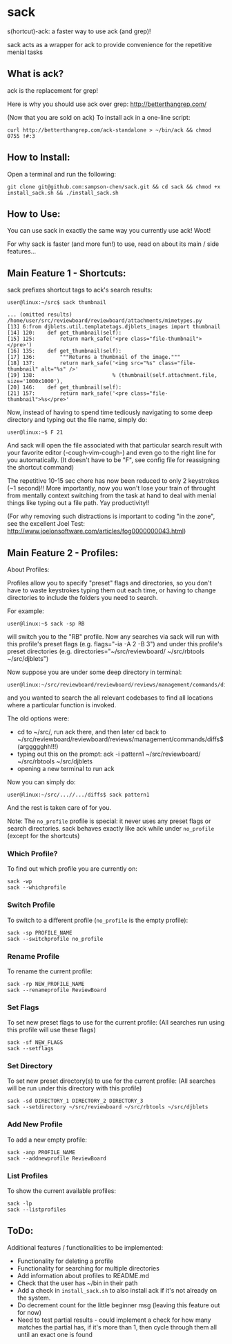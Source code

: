 sack
====

s(hortcut)-ack: a faster way to use ack (and grep)!

sack acts as a wrapper for ack to provide convenience for the repetitive menial tasks

## What is ack?

ack is the replacement for grep!

Here is why you should use ack over grep: http://betterthangrep.com/

(Now that you are sold on ack) To install ack in a one-line script:

    curl http://betterthangrep.com/ack-standalone > ~/bin/ack && chmod 0755 !#:3

## How to Install:

Open a terminal and run the following:

    git clone git@github.com:sampson-chen/sack.git && cd sack && chmod +x install_sack.sh && ./install_sack.sh

## How to Use:

You can use sack in exactly the same way you currently use ack! Woot!

For why sack is faster (and more fun!) to use, read on about its main / side features...

## Main Feature 1 - Shortcuts:

sack prefixes shortcut tags to ack's search results:

    user@linux:~/src$ sack thumbnail

    ... (omitted results)
    /home/user/src/reviewboard/reviewboard/attachments/mimetypes.py
    [13] 6:from djblets.util.templatetags.djblets_images import thumbnail
    [14] 120:    def get_thumbnail(self):
    [15] 125:        return mark_safe('<pre class="file-thumbnail"></pre>')
    [16] 135:    def get_thumbnail(self):
    [17] 136:        """Returns a thumbnail of the image."""
    [18] 137:        return mark_safe('<img src="%s" class="file-thumbnail" alt="%s" />'
    [19] 138:                         % (thumbnail(self.attachment.file, size='1000x1000'),
    [20] 146:    def get_thumbnail(self):
    [21] 157:        return mark_safe('<pre class="file-thumbnail">%s</pre>'

Now, instead of having to spend time tediously navigating to some deep directory and typing out the file name, simply do:

    user@linux:~$ F 21

And sack will open the file associated with that particular search result with your favorite editor (-cough-vim-cough-) and even go to the right line for you automatically. (It doesn't have to be "F", see config file for reassigning the shortcut command)

The repetitive 10-15 sec chore has now been reduced to only 2 keystrokes (~1 second)!! More importantly, now you won't lose your train of throught from mentally context switching from the task at hand to deal with menial things like typing out a file path. Yay productivity!!

(For why removing such distractions is important to coding "in the zone", see the excellent Joel Test: http://www.joelonsoftware.com/articles/fog0000000043.html)

## Main Feature 2 - Profiles:

About Profiles:

Profiles allow you to specify "preset" flags and directories, so you don't have to waste keystrokes typing them out each time, or having to change directories to include the folders you need to search.

For example:

    user@linux:~$ sack -sp RB

will switch you to the "RB" profile. Now any searches via sack will run with this profile's preset flags (e.g. flags="-ia -A 2 -B 3") and under this profile's preset directories (e.g. directories="~/src/reviewboard/ ~/src/rbtools ~/src/djblets")

Now suppose you are under some deep directory in terminal:

    user@linux:~/src/reviewboard/reviewboard/reviews/management/commands/diffs$

and you wanted to search the all relevant codebases to find all locations where a particular function is invoked.

 The old options were:

- cd to ~/src/, run ack there, and then later cd back to ~/src/reviewboard/reviewboard/reviews/management/commands/diffs$ (arggggghh!!!)
- typing out this on the prompt: ack -i pattern1 ~/src/reviewboard/ ~/src/rbtools ~/src/djblets
- opening a new terminal to run ack

Now you can simply do:

    user@linux:~/src/...//.../diffs$ sack pattern1

And the rest is taken care of for you.

Note: The `no_profile` profile is special: it never uses any preset flags or search directories. sack behaves exactly like ack while under `no_profile` (except for the shortcuts)

### Which Profile?

To find out which profile you are currently on:

    sack -wp
    sack --whichprofile
 
### Switch Profile

To switch to a different profile (`no_profile` is the empty profile):

    sack -sp PROFILE_NAME
    sack --switchprofile no_profile
 
### Rename Profile

To rename the current profile:

    sack -rp NEW_PROFILE_NAME
    sack --renameprofile ReviewBoard
 
### Set Flags

To set new preset flags to use for the current profile:
(All searches run using this profile will use these flags)

    sack -sf NEW_FLAGS
    sack --setflags
 
### Set Directory

To set new preset directory(s) to use for the current profile:
(All searches will be run under this directory with this profile)

    sack -sd DIRECTORY_1 DIRECTORY_2 DIRECTORY_3
    sack --setdirectory ~/src/reviewboard ~/src/rbtools ~/src/djblets
 
### Add New Profile

To add a new empty profile:

    sack -anp PROFILE_NAME
    sack --addnewprofile ReviewBoard
 
### List Profiles

To show the current available profiles:

    sack -lp
    sack --listprofiles

## ToDo:

Additional features / functionalities to be implemented:

- Functionality for deleting a profile
- Functionality for searching for multiple directories
- Add information about profiles to README.md
- Check that the user has ~/bin in their path
- Add a check in `install_sack.sh` to also install ack if it's not already on the system.
- Do decrement count for the little beginner msg (leaving this feature out for now)
- Need to test partial results - could implement a check for how many matches the partial has, if it's more than 1, then cycle through them all until an exact one is found
